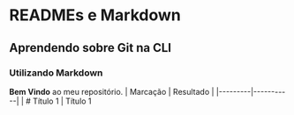 # READMEs e Markdown
## Aprendendo sobre Git na CLI
### Utilizando Markdown
**Bem Vindo** ao meu repositório.
| Marcação | Resultado |
|---------|-----------|
| # Título 1 | Título 1
